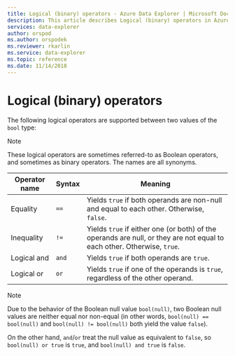 ```yaml
---
title: Logical (binary) operators - Azure Data Explorer | Microsoft Docs
description: This article describes Logical (binary) operators in Azure Data Explorer.
services: data-explorer
author: orspod
ms.author: orspodek
ms.reviewer: rkarlin
ms.service: data-explorer
ms.topic: reference
ms.date: 11/14/2018
---
```

# Logical (binary) operators

The following logical operators are supported between two values of the `bool`
type:

> [!NOTE]
> These logical operators are sometimes referred-to as Boolean operators,
> and sometimes as binary operators. The names are all synonyms.

|Operator name|Syntax|Meaning|
|-------------|------|-------|
|Equality     |`==`  |Yields `true` if both operands are non-null and equal to each other. Otherwise, `false`.|
|Inequality   |`!=`  |Yields `true` if either one (or both) of the operands are null, or they are not equal to each other. Otherwise, `true`.|
|Logical and  |`and` |Yields `true` if both operands are `true`.|
|Logical or   |`or`  |Yields `true` if one of the operands is `true`, regardless of the other operand.|

> [!NOTE]
> Due to the behavior of the Boolean null value `bool(null)`, two Boolean null
> values are neither equal nor non-equal (in other words, `bool(null) == bool(null)`
> and `bool(null) != bool(null)` both yield the value `false`).
>
> On the other hand, `and`/`or` treat the null value as equivalent to `false`,
> so `bool(null) or true` is `true`, and `bool(null) and true` is `false`.